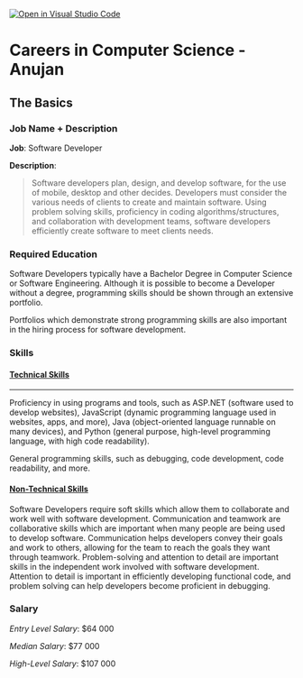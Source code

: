 [![Open in Visual Studio Code](https://classroom.github.com/assets/open-in-vscode-c66648af7eb3fe8bc4f294546bfd86ef473780cde1dea487d3c4ff354943c9ae.svg)](https://classroom.github.com/online_ide?assignment_repo_id=8706229&assignment_repo_type=AssignmentRepo)

# Careers in Computer Science - Anujan

## The Basics

### Job Name + Description 

**Job**: Software Developer

**Description**: 

> Software developers plan, design, and develop software, for the use of mobile, desktop and other decides. Developers must consider the various needs of clients to create and maintain software. Using problem solving skills, proficiency in coding algorithms/structures, and collaboration with development teams, software developers efficiently create software to meet clients needs.

### Required Education

Software Developers typically have a Bachelor Degree in Computer Science or Software Engineering. Although it is possible to become a Developer without a degree, programming skills should be shown through an extensive portfolio. 

Portfolios which demonstrate strong programming skills are also important in the hiring process for software development. 


### Skills

#### <u>**Technical Skills**</u>
---

Proficiency in using programs and tools, such as ASP.NET (software used to develop websites), JavaScript (dynamic programming language used in websites, apps, and more), Java (object-oriented language runnable on many devices), and Python (general purpose, high-level programming language, with high code readability).

General programming skills, such as debugging, code development, code readability, and more. 

#### <u>**Non-Technical Skills**</u>

Software Developers require soft skills which allow them to collaborate and work well with software development. Communication and teamwork are collaborative skills which are important when many people are being used to develop software. Communication helps developers convey their goals and work to others, allowing for the team to reach the goals they want through teamwork. Problem-solving and attention to detail are important skills in the independent work involved with software development. Attention to detail is important in efficiently developing functional code, and problem solving can help developers become proficient in debugging.


### Salary

*Entry Level Salary*: $64 000

*Median Salary*: $77 000

*High-Level Salary*: $107 000






